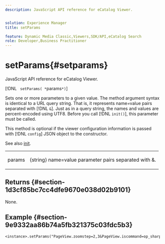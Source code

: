 ```yaml
---
description: JavaScript API reference for eCatalog Viewer.


solution: Experience Manager
title: setParams

feature: Dynamic Media Classic,Viewers,SDK/API,eCatalog Search
role: Developer,Business Practitioner
---
```


# setParams{#setparams}

JavaScript API reference for eCatalog Viewer.

 [!DNL ` setParams( *`params`*)`]

Sets one or more parameters to a given value. The method argument syntax is identical to a URL query string. That is, it represents name=value pairs separated with [!DNL `&`]. Just as in a query string, the names and values are percent-encoded using UTF8. Before you call [!DNL `init()`], this parameter must be called.

This method is optional if the viewer configuration information is passed with [!DNL `config`] JSON object to the constructor.

See also [init](../../../c-html5-s7-aem-asset-viewers/c-html5-20-ecatalog-viewer-about/c-html5-20-ecatalog-viewer-javascriptapiref/r-html5-ecatalog-viewer-20-javascriptapiref-init.md#reference-aee94dd92a28410784f7a1792e28683b).

<table id="table_896DFF34A68A403DB93A6D597461A573"> 
 <tbody> 
  <tr> 
   <td colname="col1"> <p> <span class="codeph"> <span class="varname"> params</span> </span> </p> </td> 
   <td colname="col2"> <p> <span class="codeph"> {string}</span> name=value parameter pairs separated with <span class="codeph"> &amp;</span>. </p> </td> 
  </tr> 
 </tbody> 
</table>

## Returns {#section-1d3cf85bc7cc4dfe9670e038d02b9101}

None.

## Example {#section-9e9332aa86b74a5fb321375c03fdc5b3}

```
<instance>.setParams("PageView.zoomstep=2,3&PageView.iscommand=op_sharpen%3d1")
```

